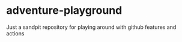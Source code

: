 # adventure-playground
Just a sandpit repository for playing around with github features and actions
